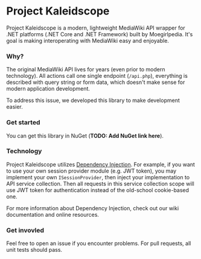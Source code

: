 # Project Kaleidscope

Project Kaleidscope is a modern, lightweight MediaWiki API wrapper for .NET platforms (.NET Core and .NET Framework) built by Moegirlpedia. It's goal is making interoperating with MediaWiki easy and enjoyable.

### Why?

The original MediaWiki API lives for years (even prior to modern technology). All actions call one single endpoint (`/api.php`), everything is described with query string or form data, which doesn't make sense for modern application development.

To address this issue, we developed this library to make development easier.

### Get started

You can get this library in NuGet (**TODO: Add NuGet link here**).

### Technology

Project Kaleidscope utilizes [Dependency Injection](https://en.wikipedia.org/wiki/Dependency_injection). For example, if you want to use your own session provider module (e.g. JWT token), you may implement your own `ISessionProvider`, then inject your implementation to API service collection. Then all requests in this service collection scope will use JWT token for authentication instead of the old-school cookie-based one.

For more information about Dependency Injection, check out our wiki documentation and online resources.

### Get invovled

Feel free to open an issue if you encounter problems. For pull requests, all unit tests should pass.